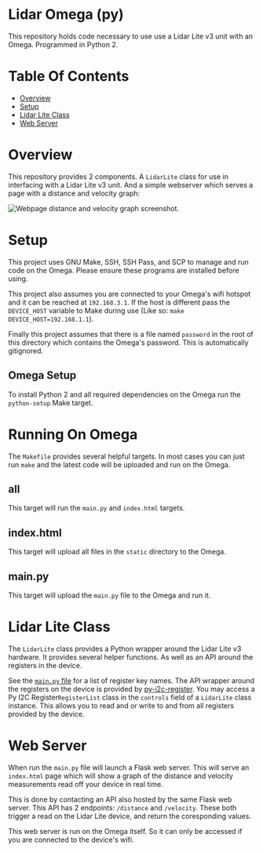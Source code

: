 # Lidar Omega (py)
This repository holds code necessary to use use a Lidar Lite v3 unit with an Omega. Programmed in Python 2.

# Table Of Contents
- [Overview](#overview)
- [Setup](#setup)
- [Lidar Lite Class](#lidar-lite-class)
- [Web Server](#web-server)

# Overview
This repository provides 2 components. A `LidarLite` class for use in interfacing with a Lidar Lite v3 unit. And a simple webserver which serves a page with a distance and velocity graph:

![Webpage distance and velocity graph screenshot](https://github.com/Noah-Huppert/lidar-lite/raw/master/screenshot.png).

# Setup
This project uses GNU Make, SSH, SSH Pass, and SCP to manage and run code on the Omega. Please ensure these programs are 
installed before using.

This project also assumes you are connected to your Omega's wifi hotspot and it can be reached at `192.168.3.1`. If the 
host is different pass the `DEVICE_HOST` variable to Make during use (Like so: `make DEVICE_HOST=192.168.1.1`).

Finally this project assumes that there is a file named `password` in the root of this directory which contains the 
Omega's password. This is automatically gitignored.

## Omega Setup
To install Python 2 and all required dependencies on the Omega run the `python-setup` Make target.

# Running On Omega
The `Makefile` provides several helpful targets. In most cases you can just run `make` and the latest code will be uploaded 
and run on the Omega. 

## all
This target will run the `main.py` and `index.html` targets.

## index.html
This target will upload all files in the `static` directory to the Omega.

## main.py
This target will upload the `main.py` file to the Omega and run it.

# Lidar Lite Class
The `LidarLite` class provides a Python wrapper around the Lidar Lite v3 hardware. It provides several helper functions. As well as an API around the registers in the device.

See the [`main.py` file](https://github.com/Noah-Huppert/lidar-lite/blob/7d72758e611fb4f451706f99cdd54669cd158f47/main.py#L577) for a list of register key names. The API wrapper around the registers on the device is provided by [py-i2c-register](https://github.com/Noah-Huppert/py-i2c-register). You may access a Py I2C Register`RegisterList` class in the `controls` field of a `LidarLite` class instance. This allows you to read and or write to and from all registers provided by the device.

# Web Server
When run the `main.py` file will launch a Flask web server. This will serve an `index.html` page which will show a graph of the distance and velocity measurements read off your device in real time.  

This is done by contacting an API also hosted by the same Flask web server. This API has 2 endpoints: `/distance` and `/velocity`.  These both trigger a read on the Lidar Lite device, and return the coresponding values.

This web server is run on the Omega itself. So it can only be accessed if you are connected to the device's wifi.
